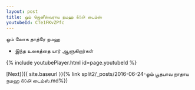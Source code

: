 ```yaml
---
layout: post
title: ஓம் ஜெனீஸ்வராய நமஹ ௧௦௮ டைம்ஸ்
youtubeId: CTe1FKvZPfc
---
```

 
 
 ஓம் லோக தாத்ரே நமஹ  
 
 -  இந்த உலகத்தை யார் ஆளுகிறார்கள் 
 
  
 
  
 
 
 
 
 
 


{% include youtubePlayer.html id=page.youtubeId %}
 
[Next]({{ site.baseurl }}{% link  split2/_posts/2016-06-24-ஓம் பூதபாவ நாதாய நமஹ ௧௦௮ டைம்ஸ்.md%})
 
